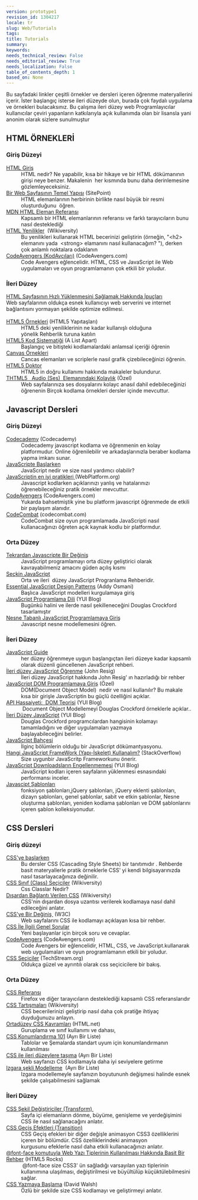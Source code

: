 ```yaml
---
version: prototype1
revision_id: 1304217
locale: tr
slug: Web/Tutorials
tags: 
title: Tutorials
summary: 
keywords: 
needs_technical_review: False
needs_editorial_review: True
needs_localization: False
table_of_contents_depth: 1
based_on: None
---
```

<p>Bu sayfadaki linkler çeşitli örnekler ve dersleri içeren öğrenme materyallerini içerir.&nbsp;İster başlangıç isterse ileri düzeyde olun,&nbsp;burada çok faydalı uygulama ve örnekleri bulacaksınız. Bu çalışma ileri düzey web Programlayıcılar kullanıcılar çeviri yapanların katkılarıyla açık kullanımda olan bir lisansla yani anonim olarak&nbsp;sizlere sunulmuştur</p>

<div class="row topicpage-table">
<div class="section">
<h2 class="Documentation" id="Documentation" name="Documentation">HTML ÖRNEKLERİ</h2>

<h3 id="Giriş_Düzeyi">Giriş Düzeyi</h3>

<dl>
 <dt><a href="/en-US/docs/Web/Guide/HTML/Introduction">HTML Giriş</a></dt>
 <dd>HTML nedir? Ne yapabilir, kısa bir hikaye ve bir HTML dökümanının girişi neye benzer. Makalenin &nbsp;her kısmında bunu daha derinlemesine gözlemleyeceksiniz.</dd>
 <dt><a href="http://reference.sitepoint.com/html/page-structure" rel="external">Bir Web Sayfasının Temel Yapısı</a>&nbsp;(SitePoint)</dt>
 <dd>HTML elemanlarının herbirinin birlikte nasıl büyük bir resmi oluşturduğunu &nbsp;öğren.</dd>
 <dt><a href="https://developer.mozilla.org/en-US/docs/HTML/Element">MDN HTML Eleman Referansı</a></dt>
 <dd>Kapsamlı bir HTML elemanlarının referansı ve farklı tarayıcıların bunu nasıl desteklediği</dd>
 <dt><a href="http://wikiversity.org/wiki/Web_Design/HTML_Challenges" rel="external">HTML Yenilikler</a>&nbsp;&nbsp;(Wikiversity)</dt>
 <dd>Bu yenilikleri&nbsp;kullanarak HTML becerinizi geliştirin (örneğin, "&lt;h2&gt; elemanını yada &nbsp;&lt;strong&gt; elamanını nasıl kullanacağım? "), derken çok anlamlı noktalara odaklanın</dd>
 <dt><a href="http://codeavengers.com/" title="http://codeavengers.com/">CodeAvengers (KodAvcıları)</a>&nbsp;(CodeAvengers.com)</dt>
 <dd>Code Avengers eğlencelidir.&nbsp;HTML, CSS ve JavaScript ile Web uygulamaları ve oyun programlamanın çok etkili bir yoludur.</dd>
</dl>

<h3 id="İleri_Düzey">İleri Düzey</h3>

<dl>
 <dt><a href="https://developer.mozilla.org/en-US/docs/Tips_for_Authoring_Fast-loading_HTML_Pages">HTML Sayfasının Hızlı Yüklenmesini Sağlamak Hakkında İpuçları</a><br />
 Web sayfalarının oldukça esnek kullanıcıyı web serverini ve internet bağlantısını yormayan şekilde optimize edilmesi.<br />
 &nbsp;</dt>
 <dt><a href="http://www.html5rocks.com/tutorials/" rel="external">HTML5 Örnekleri</a>&nbsp;(HTML5 Yapıtaşları)</dt>
 <dd>HTML5 deki yeniliklerinin ne kadar kullanışlı olduğuna yönelik&nbsp;Rehberlik turuna katılın</dd>
 <dt><a href="http://www.alistapart.com/articles/semanticsinhtml5/" rel="external">HTML5 Kod Sistematiği</a>&nbsp;(A List Apart)</dt>
 <dd>Başlangıç ve bitişteki kodlamalardaki anlamsal içeriği öğrenin</dd>
 <dt><a href="https://developer.mozilla.org/en-US/docs/Canvas_tutorial">Canvas Örnekleri</a></dt>
 <dd>Cancas elemanları ve scriplerle nasıl grafik çizebileceğinizi öğrenin.</dd>
 <dt><a href="http://html5doctor.com/" rel="external">HTML5 Doktor</a></dt>
 <dd>HTML5 in doğru kullanımı hakkında makaleler bulundurur.</dd>
 <dt><a href="http://www.elated.com/articles/html5-audio/" rel="external">THTML5 &nbsp;&nbsp;Audio (Ses) &nbsp;Elemanındaki&nbsp;Kolaylık</a>&nbsp;(Özel)</dt>
 <dd>Web sayfalarınıza ses dosyalarını kolayc anasıl dahil edebileceğinizi öğrenenin Birçok kodlama örnekleri dersler içinde mevcuttur.</dd>
</dl>

<h2 class="Documentation" id="Documentation" name="Documentation">Javascript Dersleri</h2>

<h3 id="Giriş_Düzeyi_2">Giriş Düzeyi</h3>

<dl>
 <dt><a href="http://www.codecademy.com/">Codecademy</a> (Codecademy)</dt>
 <dd>Codecademy javascript kodlama ve öğrenmenin en kolay platformudur. Online öğrenilebilir ve arkadaşlarınızla beraber kodlama yapma imkanı sunar.</dd>
 <dt><a href="https://developer.mozilla.org/en-US/docs/JavaScript/Getting_Started">JavaScripte Başlarken</a></dt>
 <dd>JavaScript nedir ve size nasıl yardımcı olabilir?</dd>
 <dt><a href="http://docs.webplatform.org/wiki/tutorials/javascript_best_practices" rel="external">JavaScriptin en iyi pratikleri</a><a href="http://docs.webplatform.org/wiki/tutorials/javascript_best_practices" title="http://docs.webplatform.org/wiki/tutorials/javascript_best_practices">&nbsp;</a>(WebPlatform.org)</dt>
 <dd>Javascript kodlarken açıklarınızı yanlış ve hatalarınızı öğrenebileceğiniz pratik örnekler mevcuttur.</dd>
 <dt><a href="http://codeavengers.com/" title="http://codeavengers.com/">CodeAvengers</a> (CodeAvengers.com)</dt>
 <dd>Yukarda bahsetmiştik yine bu platform javascript öğrenmede de etkili bir paylaşım alanıdır.</dd>
 <dt><a href="http://codecombat.com/#">CodeCombat</a> (codecombat.com)</dt>
 <dd>CodeCombat size oyun programlamada JavaScripti nasıl kullanacağınızı öğreten açık kaynak kodlu bir platformdur.</dd>
</dl>

<h3 id="Orta_Düzey">Orta Düzey</h3>

<dl>
 <dt><a href="https://developer.mozilla.org/en-US/docs/A_re-introduction_to_JavaScript">Tekrardan Javascripte Bir Değiniş</a></dt>
 <dd>JavaScript programlamayı orta düzey geliştirici olarak kavrayabilmeniz amacını güden açılış kısmı</dd>
 <dt><a href="http://eloquentjavascript.net/contents.html" rel="external">Seçkin&nbsp;JavaScript</a></dt>
 <dd>Orta ve ileri &nbsp;düzey JavaScript Progranlama Rehberidir.</dd>
 <dt><a href="http://www.addyosmani.com/resources/essentialjsdesignpatterns/book/" rel="external">Essential JavaScript Design Patterns</a> (Addy Osmani)</dt>
 <dd>Başlıca JavaScript modelleri kurgulamaya giriş</dd>
 <dt><a href="http://www.yuiblog.com/blog/2007/01/24/video-crockford-tjpl/" rel="external">JavaScript Programlama Dili</a>&nbsp;(YUI Blog)</dt>
 <dd>Bugünkü halini ve ilerde nasıl şekilleneceğini Douglas Crockford tasarlamıştır</dd>
 <dt><a href="https://developer.mozilla.org/en-US/docs/Introduction_to_Object-Oriented_JavaScript">Nesne Tabanlı JavaScript Programlamaya Giriş</a></dt>
 <dd>Javascript nesne modellemesini öğren.</dd>
</dl>
</div>

<div class="section">
<h3 id="İleri_Düzey_2">İleri Düzey</h3>

<dl>
 <dt><a href="https://developer.mozilla.org/en-US/docs/JavaScript/Guide">JavaScript Guide</a></dt>
 <dd>her düzey öğrenmeye uygun&nbsp;başlangıçtan ileri düzeye kadar kapsamlı olarak düzenli güncellenen JavaScript rehberi.</dd>
 <dt><a href="http://ejohn.org/apps/learn/" rel="external">İleri düzey JavaScript Öğrenme</a>&nbsp;(John Resig)</dt>
 <dd>İleri düzey JavaScript hakkında John Resig' ın hazırladığı bir rehber</dd>
 <dt><a href="http://www.elated.com/articles/javascript-dom-intro/" rel="external">JavaScript DOM Programlamaya Giriş</a>&nbsp;(Özel)</dt>
 <dd>DOM(Document Object Model)&nbsp;&nbsp;nedir ve nasıl kullanılır? Bu makale kısa bir girişle JavaScriptin bu güçlü özelliğini açıklar.</dd>
 <dt><a href="http://yuiblog.com/blog/2006/10/20/video-crockford-domtheory/" rel="external">API Hassaiyeti: &nbsp;DOM Teorisi</a>&nbsp;(YUI Blog)</dt>
 <dd>&nbsp;Document Object Modellemeyi Douglas Crockford örneklerle açıklar..</dd>
 <dt><a href="http://yuiblog.com/blog/2006/11/27/video-crockford-advjs/" rel="external">İleri Düzey JavaScript</a>&nbsp;(YUI Blog)</dt>
 <dd>Douglas Crockford programcılardan hangisinin kolamayı tamamladığını ve diğer uygulamaları yazmaya başlayabileceğini&nbsp;belirler.</dd>
 <dt><a href="http://bonsaiden.github.com/JavaScript-Garden/" rel="external">JavaScript Bahçesi</a></dt>
 <dd>İlginç bölümlerin olduğu bir JavaScript dökümantyasyonu.</dd>
 <dt><a href="http://webcache.googleusercontent.com/search?q=cache:CJYRO48hw9EJ:stackoverflow.com/questions/394601/which-javascript-framework-jquery-vs-dojo-vs" rel="external">Hangi JavaScript FrameWork&nbsp;(Yapı-İskelet) Kullanalım?</a> (StackOverflow)</dt>
 <dd>Size uygunbir JavaScritp Frameworkunu önerir.</dd>
 <dt><a href="http://yuiblog.com/blog/2008/07/22/non-blocking-scripts/" rel="external">JavaScript Downloadsların Engellenmemesi</a>&nbsp;(YUI Blog)</dt>
 <dd>JavaScript kodları içeren sayfaların yüklenmesi&nbsp;esnasındaki performansı inceler.</dd>
 <dt><a href="http://shichuan.github.io/javascript-patterns" rel="external">Javascipt Şablonları</a></dt>
 <dd>fonksiyon şablonları,jQuery şablonları, jQuery eklenti şablonları, dizayn şablonları, genel şablonlar, sabit ve etkin&nbsp;şablonlar, Nesne oluşturma şablonları, yeniden kodlama şablonları ve DOM şablonlarını içeren şablon kolleksiyonudur.</dd>
</dl>

<h2 class="Documentation" id="Documentation" name="Documentation">CSS Dersleri</h2>

<h3 id="Giriş_düzeyi">Giriş düzeyi</h3>

<dl>
 <dt><a href="https://developer.mozilla.org/en-US/docs/CSS/Getting_Started">CSS'ye başlarken</a></dt>
 <dd>Bu dersler CSS (Cascading Style Sheets) bir tanıtımıdır&nbsp;. Rehberde basit materyallerle pratik örneklerle CSS' yi kendi bilgisayarınızda nasıl tasarlayacağınıza değinilir.</dd>
 <dt><a href="http://en.wikiversity.org/wiki/Web_Design/CSS_Classes" rel="external">CSS Sınıf (Class) Seçiciler</a>&nbsp;(Wikiversity)</dt>
 <dd>Css Classlar Nedir?</dd>
 <dt><a href="http://en.wikiversity.org/wiki/Web_Design/External_CSS" rel="external">Dışardan Bağlantı Verilen&nbsp;CSS</a> (Wikiversity)</dt>
 <dd>CSS'nin dışardan dosya uzantısı verilerek kodlamaya nasıl dahil edileceğini anlatır.</dd>
 <dt><a href="http://www.w3.org/MarkUp/Guide/Style" rel="external">CSS'ye Bir Değiniş&nbsp;</a>&nbsp;(W3C)</dt>
 <dd>Web sayfalarını CSS ile kodlamayı açıklayan kısa bir rehber.</dd>
 <dt><a href="https://developer.mozilla.org/en-US/docs/Common_CSS_Questions">CSS İle İlgili Genel Sorular</a></dt>
 <dd>Yeni başlayanlar için birçok soru ve cevaplar.</dd>
 <dt><a href="http://codeavengers.com/" title="http://codeavengers.com/">CodeAvengers</a> (CodeAvengers.com)</dt>
 <dd>Code Avengers bir eğlencelidir, HTML, CSS, ve JavaScript.kullanarak web uygulamaları ve oyun programlamanın etkili bir yoludur.</dd>
 <dt><a href="http://techstream.org/Web-Design/CSS-selectors" title="http://codeavengers.com/">CSS Seçiciler</a>&nbsp;(TechStream.org)</dt>
 <dd>Oldukça güzel ve ayrıntılı olarak css seçicicilere bir bakış.</dd>
</dl>

<h3 id="Orta_Düzey_2">Orta Düzey</h3>

<dl>
 <dt><a href="https://developer.mozilla.org/en-US/docs/CSS/CSS_Reference">CSS Referansı</a></dt>
 <dd>Firefox ve diğer tarayıcıların desteklediği kapsamlı CSS referanslarıdır</dd>
 <dt><a href="http://en.wikiversity.org/wiki/Web_Design/CSS_challenges" rel="external">CSS Tartışmaları</a>&nbsp;(Wikiversity)</dt>
 <dd>CSS becerilerinizi geliştirip nasıl daha çok pratiğe ihtiyaç duyduğunuzu anlayın.</dd>
 <dt><a href="http://www.html.net/tutorials/css/" rel="external">Ortadüzey CSS Kavramları</a>&nbsp;(HTML.net)</dt>
 <dd>Guruplama ve sınıf kullanımı ve dahası,</dd>
 <dt><a href="http://www.alistapart.com/articles/css-positioning-101/" rel="external">CSS Konumlandırma&nbsp;101</a> (Ayrı Bir&nbsp;Liste)</dt>
 <dd>Tablolar ve Şemalarda standart uyum için konumlandırmanın kullanılması</dd>
 <dt><a href="http://www.alistapart.com/articles/progressiveenhancementwithcss/" rel="external">CSS ile ileri düzeylere taşıma</a>&nbsp;(Ayrı Bir&nbsp;Liste)</dt>
 <dd>Web sayfanızı CSS kodlamayla daha iyi seviyelere getirme</dd>
 <dt><a href="http://www.alistapart.com/articles/fluidgrids/" rel="external">Izgara şekli Modelleme</a>&nbsp;&nbsp;(Ayrı Bir&nbsp;Liste)</dt>
 <dd>Izgara modellemeyle sayfanızın boyutununh değişmesi halinde esnek şekilde çalışabilmesini sağlamak</dd>
</dl>

<h3 id="İleri_Düzey_3">İleri Düzey</h3>

<dl>
 <dt><a href="https://developer.mozilla.org/en-US/docs/CSS/Using_CSS_transforms">CSS Şekil Değiştiriciler&nbsp;(Transform)&nbsp;</a></dt>
 <dd>Sayfa içi elemanların dönme, büyüme, genişleme ve yerdeğişimini CSS ile nasıl sağlanacağını anlatır.</dd>
 <dt><a href="https://developer.mozilla.org/en-US/docs/CSS/CSS_transitions">CSS Geçiş Efektleri (Transition)</a>&nbsp;</dt>
 <dd>CSS Geçiş efekleri bir diğer değişle animasyon CSS3 özelliklerini içeren bir bölümdür.&nbsp;CSS özelliklerindeki animasyon kurgusunu&nbsp;efeklerle nasıl daha etkili kullanacağınızı anlatır.</dd>
 <dt><a href="http://www.html5rocks.com/tutorials/webfonts/quick/" rel="external">@font-face komutuyla Web Yazı Tiplerinin Kullanılması Hakkında Basit Bir Rehber</a>&nbsp;(HTML5 Rocks)</dt>
 <dd>&nbsp;@font-face size CSS3' ün sağladığı&nbsp;varsayılan yazı tiplerinin kullanımına ulaşılması, değiştirilmesi ve büyültülüp küçüktülebilmesini sağlar.</dd>
 <dt><a href="http://davidwalsh.name/starting-css" rel="external">CSS Yazmaya Başlama</a>&nbsp;(David Walsh)</dt>
 <dd>Özlü bir şekilde size CSS kodlamayı ve geliştirmeyi anlatır.</dd>
</dl>
</div>
</div>

<p>&nbsp;</p>

